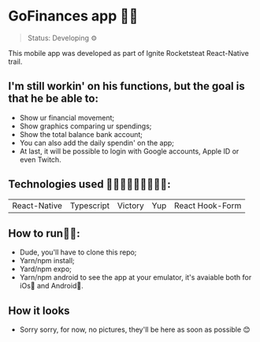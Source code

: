 <h1> GoFinances app 🤑📱 </h1>

> Status: Developing ⚙️

This mobile app was developed as part of Ignite Rocketsteat React-Native trail. 

## I'm still workin' on his functions, but the goal is that he be able to:

 - Show ur financial movement;
 - Show graphics comparing ur spendings;
 - Show the total balance bank account;
 - You can also add the daily spendin' on the app;
 - At last, it will be possible to login with Google accounts, Apple ID or even Twitch.

## Technologies used 🙅🏻‍♂️🙅🏻‍♂️🙅🏻‍♂️:

<table> 
  <td>React-Native</td>
  <td>Typescript</td>
  <td>Victory</td>
  <td>Yup</td>
  <td>React Hook-Form</td>
</table>

## How to run🏃‍♂️:
- Dude, you'll have to clone this repo;
- Yarn/npm install;
- Yard/npm expo;
- Yarn/npm android to see the app at your emulator, it's avaiable both for iOs🍎 and Android🤖.

## How it looks
- Sorry sorry, for now, no pictures, they'll be here as soon as possible 😊



